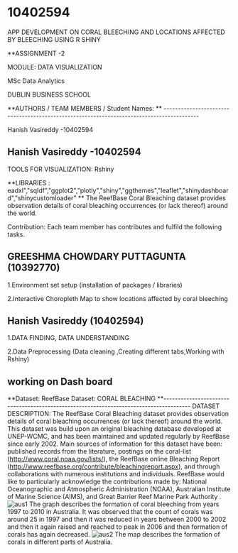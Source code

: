 # 10402594
APP DEVELOPMENT ON CORAL BLEECHING AND LOCATIONS AFFECTED BY BLEECHING USING R SHINY

**ASSIGNMENT -2

MODULE: DATA VISUALIZATION

MSc Data Analytics

DUBLIN BUSINESS SCHOOL

**AUTHORS / TEAM MEMBERS / Student Names: ** ------------------------------------------------------------------------------------------

Hanish Vasireddy -10402594

Hanish Vasireddy -10402594
-------------------------------------------------------------------------------------------------------------------------------------------
TOOLS FOR VISUALIZATION: Rshiny

**LIBRARIES : eadxl","sqldf","ggplot2","plotly","shiny","ggthemes","leaflet","shinydashboard","shinycustomloader" **
The ReefBase Coral Bleaching dataset provides observation details of coral bleaching occurrences (or lack thereof) around the world. 


Contribution: Each team member has contributes and fulfild the following tasks.

GREESHMA CHOWDARY PUTTAGUNTA (10392770)
---------------------------------------------------------------------------------------------------

1.Environment set setup (installation of packages / libraries)

2.Interactive Choropleth Map to show locations affected by coral bleeching 


Hanish Vasireddy (10402594)
--------------------------------------------------------------------------------------------------------

1.DATA FINDING, DATA UNDERSTANDING

2.Data Preprocessing (Data cleaning ,Creating different tabs,Working with Rshiny)

working on Dash board 
--------------------------------------------------------------------------------------------------------------------------------------
**Dataset: ReefBase Dataset: CORAL BLEACHING
**---------------------------------------------------------------------------------------
DATASET DESCRIPTION:
The ReefBase Coral Bleaching dataset provides observation details of coral bleaching
occurrences (or lack thereof) around the world. This dataset was build upon an original
bleaching database developed at UNEP-WCMC, and has been maintained and updated
regularly by ReefBase since early 2002. Main sources of information for this dataset
have been: published records from the literature, postings on the coral-list
(http://www.coral.noaa.gov/lists/), the ReefBase online Bleaching Report
(http://www.reefbase.org/contribute/bleachingreport.aspx), and through collaborations
with numerous institutions and individuals. ReefBase would like to particularly acknowledge
the contributions made by: National Oceanographic and Atmospheric Administration (NOAA),
Australian Institute of Marine Science (AIMS), and Great Barrier Reef Marine Park Authority .
![aus1](https://user-images.githubusercontent.com/50079843/56867261-8e747400-69e3-11e9-8cbf-b9af7d1d1f92.JPG)
The graph describes the formation of coral bleeching from years 1997 to 2010 in Australia. It was observed that the count of corals was around 25 in 1997 and then it was reduced in years between 2000 to 2002 and then it again raised and reached to peak in 2006 and then formation of corals has again  decreased.
![aus2](https://user-images.githubusercontent.com/50079843/56867263-90d6ce00-69e3-11e9-9346-0b715c4fbd3a.JPG)
The map describes the formation of corals in different parts of Australia.

